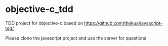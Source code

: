 objective-c_tdd
===============

TDD project for objective-c based on https://github.com/thekua/javascript-tdd/

Please clone the javascript project and use the server for questions

